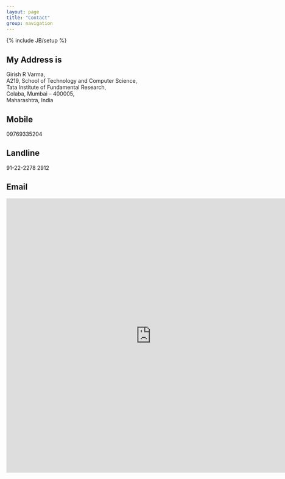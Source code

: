 ```yaml
---
layout: page
title: "Contact"
group: navigation
---
```

{% include JB/setup %}

## My Address is

Girish R Varma,  
A219, School of Technology and Computer Science,  
Tata Institute of Fundamental Research,  
Colaba, Mumbai &#8211; 400005,  
Maharashtra, India

## Mobile

09769335204

## Landline

91-22-2278 2912

## Email

<iframe src="https://docs.google.com/spreadsheet/embeddedform?formkey=dHFBVUxIMExzeFpDendQUHY5dVlkY0E6MQ" width="760" height="721" frameborder="0" marginheight="0" marginwidth="0">Loading...</iframe>

